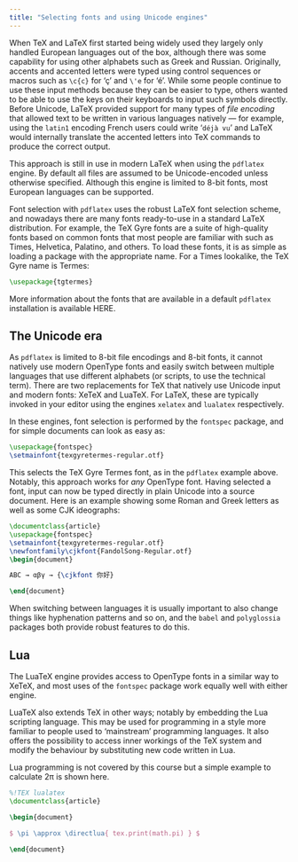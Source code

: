 ```yaml
---
title: "Selecting fonts and using Unicode engines"
---
```


When TeX and LaTeX first started being widely used they largely only handled European languages out of the box, although there was some capability for using other alphabets such as Greek and Russian.
Originally, accents and accented letters were typed using control sequences or macros such as `\c{c}` for ‘ç’ and `\'e` for ‘é’. While some people continue to use these input methods because they can be easier to type, others wanted to be able to use the keys on their keyboards to input such symbols directly.
Before Unicode, LaTeX provided support for many types of *file encoding* that allowed text to be written in various languages natively — for example, using the `latin1` encoding French users could write ‘`déjà vu`’ and LaTeX would internally translate the accented letters into TeX commands to produce the correct output.

This approach is still in use in modern LaTeX when using the `pdflatex` engine. By default all files are assumed to be Unicode-encoded unless otherwise specified. Although this engine is limited to 8-bit fonts, most European languages can be supported.

Font selection with `pdflatex` uses the robust LaTeX font selection scheme, and nowadays there are many fonts ready-to-use in a standard LaTeX distribution. For example, the TeX Gyre fonts are a suite of high-quality fonts based on common fonts that most people are familiar with such as Times, Helvetica, Palatino, and others. To load these fonts, it is as simple as loading a package with the appropriate name. For a Times lookalike, the TeX Gyre name is Termes:
```latex
\usepackage{tgtermes}
```

More information about the fonts that are available in a default `pdflatex` installation is available HERE.


## The Unicode era

As `pdflatex` is limited to 8-bit file encodings and 8-bit fonts, it cannot natively use modern OpenType fonts and easily switch between multiple languages that use different alphabets (or scripts, to use the technical term).
There are two replacements for TeX that natively use Unicode input and modern fonts: XeTeX and LuaTeX. For LaTeX, these are typically invoked in your editor using the engines `xelatex` and `lualatex` respectively.

In these engines, font selection is performed by the `fontspec` package, and for simple documents can look as easy as:
```latex
\usepackage{fontspec}
\setmainfont{texgyretermes-regular.otf}
```
This selects the TeX Gyre Termes font, as in the `pdflatex` example above. Notably, this approach works for *any* OpenType font.
Having selected a font, input can now be typed directly in plain Unicode into a source document.
Here is an example showing some Roman and Greek letters as well as some CJK ideographs:

```latex
\documentclass{article}
\usepackage{fontspec}
\setmainfont{texgyretermes-regular.otf}
\newfontfamily\cjkfont{FandolSong-Regular.otf}
\begin{document}

ABC → αβγ → {\cjkfont 你好}

\end{document}
```


When switching between languages it is usually important to also
change things like hyphenation patterns and so on, and the `babel` and
`polyglossia` packages both provide robust features to do this.



## Lua

The LuaTeX engine provides access to OpenType fonts in a similar way
to XeTeX, and most uses of the `fontspec` package work equally well
with either engine.

LuaTeX also extends TeX in other ways; notably by embedding the Lua
scripting language. This may be used for programming in a style more
familiar to people used to ‘mainstream’ programming languages. It also
offers the possibility to access inner workings of the TeX system and
modify the behaviour by substituting new code written in Lua.

Lua programming is not covered by this course but a simple example to
calculate 2π is shown here.

```latex
%!TEX lualatex
\documentclass{article}

\begin{document}

$ \pi \approx \directlua{ tex.print(math.pi) } $

\end{document}
```

